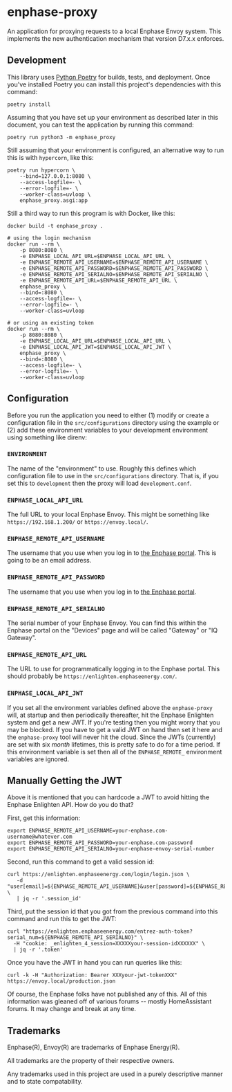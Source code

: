 # enphase-proxy
An application for proxying requests to a local Enphase Envoy system. This implements the new authentication mechanism that version D7.x.x enforces.

## Development

This library uses [Python Poetry](https://python-poetry.org/) for builds, tests, and deployment. Once you've installed Poetry you can install this project's dependencies with this command:

```
poetry install
```

Assuming that you have set up your environment as described later in this document, you can test the application by running this command:

```
poetry run python3 -m enphase_proxy
```

Still assuming that your environment is configured, an alternative way to run this is with `hypercorn`, like this:

```
poetry run hypercorn \
    --bind=127.0.0.1:8080 \
    --access-logfile=- \
    --error-logfile=- \
    --worker-class=uvloop \
    enphase_proxy.asgi:app
```

Still a third way to run this program is with Docker, like this:

```
docker build -t enphase_proxy .

# using the login mechanism
docker run --rm \
    -p 8080:8080 \
    -e ENPHASE_LOCAL_API_URL=$ENPHASE_LOCAL_API_URL \
    -e ENPHASE_REMOTE_API_USERNAME=$ENPHASE_REMOTE_API_USERNAME \
    -e ENPHASE_REMOTE_API_PASSWORD=$ENPHASE_REMOTE_API_PASSWORD \
    -e ENPHASE_REMOTE_API_SERIALNO=$ENPHASE_REMOTE_API_SERIALNO \
    -e ENPHASE_REMOTE_API_URL=$ENPHASE_REMOTE_API_URL \
    enphase_proxy \
    --bind=:8080 \
    --access-logfile=- \
    --error-logfile=- \
    --worker-class=uvloop

# or using an existing token
docker run --rm \
    -p 8080:8080 \
    -e ENPHASE_LOCAL_API_URL=$ENPHASE_LOCAL_API_URL \
    -e ENPHASE_LOCAL_API_JWT=$ENPHASE_LOCAL_API_JWT \
    enphase_proxy \
    --bind=:8080 \
    --access-logfile=- \
    --error-logfile=- \
    --worker-class=uvloop
```

## Configuration

Before you run the application you need to either (1) modify or create a configuration file in the `src/configurations` directory using the example or (2) add these environment variables to your development environment using something like direnv:

### `ENVIRONMENT`

The name of the "environment" to use. Roughly this defines which configuration file to use in the `src/configurations` directory. That is, if you set this to `development` then the proxy will load `development.conf`.

### `ENPHASE_LOCAL_API_URL`

The full URL to your local Enphase Envoy. This might be something like `https://192.168.1.200/` or `https://envoy.local/`.

### `ENPHASE_REMOTE_API_USERNAME`

The username that you use when you log in to [the Enphase portal](http://enlighten.enphaseenergy.com). This is going to be an email address.

### `ENPHASE_REMOTE_API_PASSWORD`

The username that you use when you log in to [the Enphase portal](http://enlighten.enphaseenergy.com).

### `ENPHASE_REMOTE_API_SERIALNO`

The serial number of your Enphase Envoy. You can find this within the Enphase portal on the "Devices" page and will be called "Gateway" or "IQ Gateway".

### `ENPHASE_REMOTE_API_URL`

The URL to use for programmatically logging in to the Enphase portal. This should probably be `https://enlighten.enphaseenergy.com/`.

### `ENPHASE_LOCAL_API_JWT`

If you set all the environment variables defined above the `enphase-proxy` will, at startup and then periodically thereafter, hit the Enphase Enlighten system and get a new JWT. If you're testing then you might worry that you may be blocked. If you have to get a valid JWT on hand then set it here and the `enphase-proxy` tool will never hit the cloud. Since the JWTs (currently) are set with six _month_ lifetimes, this is pretty safe to do for a time period. If this environment variable is set then all of the `ENPHASE_REMOTE_` environment variables are ignored.

## Manually Getting the JWT

Above it is mentioned that you can hardcode a JWT to avoid hitting the Enphase Enlighten API. How do you do that?

First, get this information:

```
export ENPHASE_REMOTE_API_USERNAME=your-enphase.com-username@whatever.com
export ENPHASE_REMOTE_API_PASSWORD=your-enphase.com-password
export ENPHASE_REMOTE_API_SERIALNO=your-enphase-envoy-serial-number
```

Second, run this command to get a valid session id:

```
curl https://enlighten.enphaseenergy.com/login/login.json \
   -d "user[email]=${ENPHASE_REMOTE_API_USERNAME}&user[password]=${ENPHASE_REMOTE_API_PASSWORD}" \
   | jq -r '.session_id'
```

Third, put the session id that you got from the previous command into this command and run this to get the JWT:

```
curl "https://enlighten.enphaseenergy.com/entrez-auth-token?serial_num=${ENPHASE_REMOTE_API_SERIALNO}" \
  -H "cookie: _enlighten_4_session=XXXXXyour-session-idXXXXXX" \
  | jq -r '.token'
```

Once you have the JWT in hand you can run queries like this:

```
curl -k -H "Authorization: Bearer XXXyour-jwt-tokenXXX" https://envoy.local/production.json
```

Of course, the Enphase folks have not published any of this. All of this information was gleaned off of various forums -- mostly HomeAssistant forums. It may change and break at any time.

## Trademarks

Enphase(R), Envoy(R) are trademarks of Enphase Energy(R).

All trademarks are the property of their respective owners.

Any trademarks used in this project are used in a purely descriptive manner and to state compatability.
